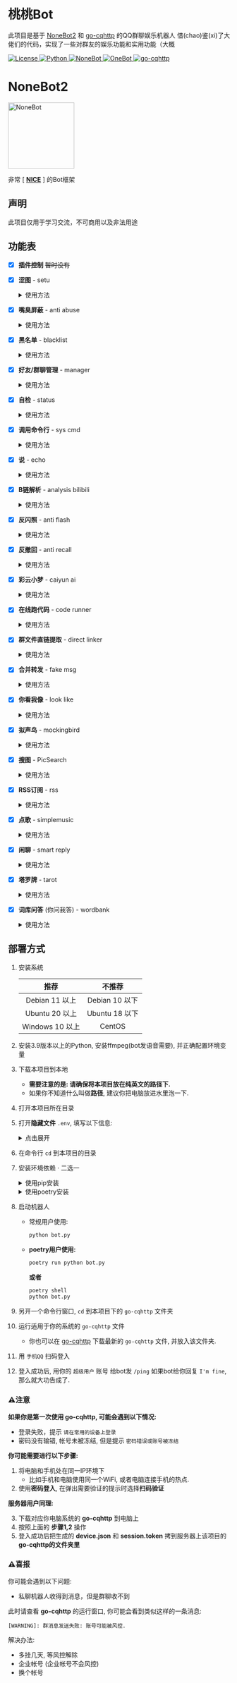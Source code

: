 
# 桃桃Bot
此项目是基于 [NoneBot2](https://github.com/nonebot/nonebot2) 和 [go-cqhttp](https://github.com/Mrs4s/go-cqhttp) 的QQ群聊娱乐机器人
借(chao)鉴(xi)了大佬们的代码，实现了一些对群友的娱乐功能和实用功能（大概

<div>

<a href="./LICENSE">
    <img src="https://img.shields.io/github/license/tkgs0/Momoko.svg" alt="License">
</a>
<a href="https://www.python.org">
    <img src="https://img.shields.io/badge/Python-3.9+-blue.svg" alt="Python">
</a>
<a href="https://https://v2.nonebot.dev">
    <img src="https://img.shields.io/badge/NoneBot-2.0.0-red.svg" alt="NoneBot">
</a>
<a href="https://onebot.adapters.nonebot.dev">
    <img src="https://img.shields.io/badge/OneBot-v11-black.svg" alt="OneBot">
</a>
<a href="https://github.com/Mrs4s/go-cqhttp">
    <img src="https://img.shields.io/badge/gocq-1.0.0-blueviolet.svg" alt="go-cqhttp">
</a>

</div>


# NoneBot2

<div>
<a href="https://v2.nonebot.dev">
    <img style="height: 150px;width: 150px;" src="https://camo.githubusercontent.com/0ef71e86056da694c540790aa4a4e314396884d6c4fdb95362a7538b27a1b034/68747470733a2f2f76322e6e6f6e65626f742e6465762f6c6f676f2e706e67" alt="NoneBot">
</a>

非常 [ **[NICE](https://github.com/nonebot/nonebot2)** ] 的Bot框架

</div>


## 声明
此项目仅用于学习交流，不可商用以及非法用途


## 功能表
- [x] **插件控制**
  ~~暂时没有~~

- [x] **涩图** - setu

  <details>
    <summary>使用方法</summary>

  ```
  /setu {数量} {关键词}

  私聊(群聊)启用(禁用)涩图 qq qq1 qq2 ...
  查看涩图设置
  切换涩图api       # lolicon, acggov
  启用(禁用)涩图    # 在当前会话启用(禁用)涩图
  重置涩图          # 重置涩图设置
  ```

  示例:

  ```
  /setu                         # 来1张涩图
  /setu 3                       # 来3张涩图
  /setu 阿波尼亚                # 来1张 '阿波尼亚' 的涩图
  /setu 3 阿波尼亚              # 来3张 '阿波尼亚' 的涩图
  /setu 3 R-18 阿波尼亚 水着    # 来3张 '水着','阿波尼亚','R-18' 的涩图
  ```

  </details>

- [x] **嘴臭屏蔽** - anti abuse

  <details>
    <summary>使用方法</summary>

  检测到有用户 `@机器人` 并嘴臭时将其临时屏蔽(bot重启后失效)

  当bot为群管理时会请对方喝昏睡红茶(禁言)

  - 超级用户不受临时屏蔽影响 _~~但是会被昏睡红茶影响~~_
  - 当bot的群权限比超级用户高的时候, 超级用户也有机会品尝昏睡红茶
  - 被bot灌了昏睡红茶的用户不会进临时黑名单
  - 开启 **`对线模式`** 后不会被bot灌昏睡红茶和临时拉黑 (~~因为要对线~~)

  <table> 
    <tr align="center">
      <th> 指令 </th>
      <th> 权限 </th>
      <th> 需要@ </th>
      <th> 范围 </th>
      <th> 说明 </th>
    </tr>
    <tr align="center">
      <td> ^(添加|删除)屏蔽词 xxx </td>
      <td> 主人 </td>
      <td> 否 </td>
      <td> 私聊 | 群聊 </td>
      <td rowspan="2"> 可输入多个,<br>用空格隔开 </td>
    </tr>
    <tr align="center">
      <td> 解除屏蔽 qq </td>
      <td> 主人 </td>
      <td> 否 </td>
      <td> 私聊 | 群聊 </td>
    </tr>
    <tr align="center">
      <td> 查看临时黑名单 </td>
      <td> 主人 </td>
      <td> 否 </td>
      <td> 私聊 | 群聊 </td>
      <td> </td>
    </tr>
    <tr align="center">
      <td> ^(禁用|启用)飞(妈|马|🐴|🐎)令 </td>
      <td> 主人 </td>
      <td> 否 </td>
      <td> 私聊 | 群聊 </td>
      <td> 开启/关闭对线模式 </td>
  </table>

  P.S. `解除屏蔽` 可以解除临时屏蔽, 也可以解除禁言(当然, 需要bot为群管理).

  你说从聊天界面查看屏蔽词库? 噢, 我亲爱的老伙计, 你怕是疯了!

  </details>

- [x] **黑名单** - blacklist

  <details>
    <summary>使用方法</summary>

  基于 [A-kirami](https://github.com/A-kirami) 的 [黑白名单](https://github.com/A-kirami/nonebot-plugin-namelist) 魔改(?)的仅黑名单插件

  超级用户不受黑名单影响

  拉黑:
  ```
  拉黑用户 qq qq1 qq2
  拉黑群 qq qq1 qq2
  拉黑所有群
  拉黑所有好友
  ```

  解禁:
  ```
  解禁用户 qq qq1 qq2
  解禁群 qq qq1 qq2
  解禁所有群
  解禁所有好友
  ```

  查看黑名单:
  ```
  查看用户黑名单
  查看群聊黑名单

  重置黑名单
  ```

  被禁言自动屏蔽该群:
  ```
  自觉静默开
  自觉静默关
  ```

  群内发送 **`/静默`**, **`/响应`** 可快捷拉黑/解禁当前群聊

  `拉黑/解禁所有` 只对已添加的群/好友生效

  </details>

- [x] **好友/群聊管理** - manager

  <details>
    <summary>使用方法</summary>

  ```
  踢出群聊 @qq @qq1 @qq2 ...
  禁言 @qq @qq1 @qq2 ... XX分钟(/小时/天)
  解除禁言 @qq @qq1 @qq2 ...
  我要自闭 XX分钟(/小时/天)
  开启(关闭)全员禁言
  设为(撤销)管理 @qq @qq1 @qq2 ...
  允许(禁止)匿名
  修改名片(头衔) @qq @qq1 @qq2 ... XXXX
  设置群名 XXXX
  申请头衔 XXXX
  撤回    # 回复消息发送`撤回`
  ```

  **以下命令需要前缀 `/`**
  ```
  同意(拒绝)好友 FLAG 备注
  同意(拒绝)拉群 FLAG
  [群聊] 同意(拒绝)入群 FLAG 理由
  ## `备注` 和 `理由` 可省略

  查看好友(群聊)请求
  清空好友(入群/拉群)请求

  好友(拉群)自动同意(拒绝)
  关闭好友(拉群)自动

  [群聊] 入群自动同意(拒绝)
  [群聊] 关闭入群自动

  重置请求自动
  ```

  **以下命令需要 `@机器人`** (私聊不用)
  ```
  设置网名 XXXX
  查找好友(群) qq qq1 qq2 ...
  查看所有好友(群)
  查看单向好友
  退群 qq qq1 qq2 ...    # 未输入群号则退出当前群聊
  删除好友 qq qq1 qq2 ...
  删除单向好友 qq qq1 qq2 ...
  查看群员列表
  设置群头像[图片]    # ⚠该API不稳定!
  ```


  **关键词禁言**  
  可批量添加多个关键词, 以换行隔开
  ```
  使用方式:
    关键词(/正则)禁言 XX分(/时/日/月)
    [ocr]
    内容1
    内容2
    内容3
  
    删除禁言关键词(/正则)
    内容1
    内容2
    内容3
  
    查看禁言关键词(/正则)
  
    清理群禁言规则 qq qq1 qq2 ...
    # 用于清理已炸或已退出的群聊残留的规则
  
    /reset_keyword_ban_db
    # 重置数据库
  
  示例:
    关键词禁言 1天
    吃柠檬
    尼玛
    群主是沙壁
    来点🐍图
  
    正则禁言 30天
    http(s)?://.*
    .*(是|做).+的(狗|猫)
  ```

  </details>

- [x] **自检** - status

  <details>
    <summary>使用方法</summary>

  移植自 [摸](https://github.com/Kyomotoi) 的 [ATRI](https://github.com/Kyomotoi/ATRI), 改成了限超级用户使用

  ```
  /ping    # 测试bot应答

  /status    # 查看bot设备状态
  ```

  </details>

- [x] **调用命令行** - sys cmd

  <details>
    <summary>使用方法</summary>

  调用系统命令行

  ⚠危险操作, 谨慎使用!

  ```
  >shell {命令}
  ```

  示例:

  ```
  >shell echo "Hello World"
  ```

  </details>

- [x] **说** - echo

  <details>
    <summary>使用方法</summary>

  `@机器人` 并加上 **冒号** `：` 发送你想让机器人说的话

  ```
  @桃桃酱 ：xxxxx
  ```

  为防止恶意用户滥用导致封号，限制仅超级用户可用

  </details>

- [x] **B链解析** - analysis bilibili

  <details>
    <summary>使用方法</summary>

  ［被动插件］

  抄自 [mengshouer](https://github.com/mengshouer)/[analysis\_bilibili](https://github.com/mengshouer/nonebot_plugin_analysis_bilibili) 的 [NekoAria修改版](https://github.com/NekoAria/nonebot_plugin_analysis_bilibili)

  自动解析聊天中发送的 bilibili 小程序/链接

  [▶使用方法](https://github.com/NekoAria/nonebot_plugin_analysis_bilibili#%E4%BD%BF%E7%94%A8%E6%96%B9%E5%BC%8F)

  </details>

- [x] **反闪照** - anti flash

  <details>
    <summary>使用方法</summary>

  抄自 [KafCoppelia](https://github.com/MinatoAquaCrews) 的 [AntiFlash](https://github.com/MinatoAquaCrews/nonebot_plugin_antiflash)

  在`env`内设置：

  ```python
  ANTI_FLASH_ON=true                          # 全局开关
  ANTI_FLASH_GROUP=["123456789", "987654321"] # 默认开启的群聊，但可通过指令开关
  ANTI_FLASH_PATH="your-path-to-config.json"  # 配置文件路径，默认同插件代码路径
  ```

  `ANTI_FLASH_GROUP` 会在每次初始化时写入配置文件，在群组启用反闪照，可通过指令更改。

  **修改** 配置文件即读即改，可后台修改。

  - 全局开关**仅超管**配置，不支持指令修改全局开关；
  - 各群聊均配置开关，需**管理员及超管权限**进行修改；

  指令:

  ```
  开启/启用/禁用反闪照
  ```

  </details>

- [x] **反撤回** - anti recall

  <details>
    <summary>使用方法</summary>

  移植自 [摸](https://github.com/Kyomotoi) 的 [ATRI](https://github.com/Kyomotoi/ATRI)

  将检测到的撤回消息转发给超级用户

  </details>

- [x] **彩云小梦** - caiyun ai

  <details>
    <summary>使用方法</summary>

  抄自 [wq佬](https://github.com/MeetWq) 的 [caiyunai](https://github.com/noneplugin/nonebot-plugin-caiyunai)

  **配置:**

  需要在 `.env` 文件中添加彩云小梦apikey：

  ```
  CAIYUNAI_APIKEY=xxx
  ```

  apikey获取：

  前往 http://if.caiyunai.com/dream 注册彩云小梦用户；

  注册完成后，F12打开开发者工具；

  在控制台中输入 `alert(localStorage.cy_dream_user)` ，弹出窗口中的 uid 即为 apikey；

  或者进行一次续写，在 Network 中查看 novel\_ai 请求，Payload 中的 uid 项即为 apikey。


  **使用:**
  ```
  @机器人 续写/彩云小梦 xxx
  ```

  </details>

- [x] **在线跑代码** - code runner

  <details>
    <summary>使用方法</summary>

  移植自 [摸](https://github.com/Kyomotoi) 的 [ATRI](https://github.com/Kyomotoi/ATRI)

  ```
  >code {语言}
  {代码}
  ```

  示例:

  ```
  >code python
  print('hello world')
  ```

  发送 `>code.list` 查看支持的语言

  </details>

- [x] **群文件直链提取** - direct linker

  <details>
    <summary>使用方法</summary>

  抄自 [ninthseason](https://github.com/ninthseason) 的 [DirectLinker](https://github.com/Utmost-Happiness-Planet/nonebot-plugin-directlinker)

  [▶使用方法](https://github.com/Utmost-Happiness-Planet/nonebot-plugin-directlinker#%E7%94%A8%E6%B3%95)

  </details>

- [x] **合并转发** - fake msg

  <details>
    <summary>使用方法</summary>

  移植自 [摸](https://github.com/Kyomotoi) 的 [ATRI](https://github.com/Kyomotoi/ATRI)

  ```
  /fakemsg
  qq号-昵称-消息内容
  ```

  示例:

  ```
  /fakemsg
  123456789-桃桃酱-不可以色色
  987654321-路人甲-我就要色色
  ```

  </details>

- [x] **你看我像** - look like

  <details>
    <summary>使用方法</summary>

  `@机器人` 发送 `你看我像`

  ```
  @桃桃酱 你看我像人吗？
  ```

  </details>

- [x] **拟声鸟** - mockingbird

  <details>
    <summary>使用方法</summary>

  抄自 [白毛](https://github.com/AkashiCoin) 的 [mockingbird](https://github.com/AkashiCoin/nonebot_plugin_mockingbird)

  ```
  @Bot 说 [你想要bot说的话]
  ```

  配置不够的设备使用该功能容易死机，所以修改了权限限制仅超级用户可用。
  如果需要开放给所有用户使用的话，请将`plugins/mockingbird/__init__.py`第78行的`permission=SUPERUSER,`删掉

  ```
  显示模型 # 显示出可供修改的模型
  修改模型 [序号]\[模型名称]
  重载模型 进行模型重载(并没有什么卵用，或许以后内存泄漏解决会有用？)
  调整/修改精度 修改语音合成精度
  调整/修改句长 修改语音合成最大句长
  更新模型 更新模型列表
  ```

  </details>

- [x] **搜图** - PicSearch

  <details>
    <summary>使用方法</summary>

  抄自 [NekoAria](https://github.com/NekoAria) 的 [YetAnotherPicSearch](https://github.com/NekoAria/YetAnotherPicSearch)

  请参考原插件 [▶使用方法️️](https://github.com/NekoAria/YetAnotherPicSearch/blob/main/docs/%E4%BD%BF%E7%94%A8%E6%95%99%E7%A8%8B.md)

  </details>

- [x] **RSS订阅** - rss

  <details>
    <summary>使用方法</summary>

  抄自 [Quan666](https://github.com/Quan666) 的 [ELF\_RSS](https://github.com/Quan666/ELF_RSS)

  [▶使用方法](https://github.com/Quan666/ELF_RSS/blob/2.0/docs/2.0%20%E4%BD%BF%E7%94%A8%E6%95%99%E7%A8%8B.md)

  </details>

- [x] **点歌** - simplemusic

  <details>
    <summary>使用方法</summary>

  抄自 [wq佬](https://github.com/MeetWq) 的 [SimpleMusic](https://github.com/noneplugin/nonebot-plugin-simplemusic)

  ```
  点歌/qq点歌/网易点歌/酷我点歌/酷狗点歌/咪咕点歌/b站点歌 + 关键词
  ```

  示例:

  ```
  点歌 朝你大胯捏一把
  ```

  默认为qq点歌

  </details>

- [x] **闲聊** - smart reply

  <details>
    <summary>使用方法</summary>

  抄自 [Special-Week](https://github.com/Special-Week) 的 [SmartReply](https://github.com/Special-Week/nonebot_plugin_smart_reply)

  `@机器人` + 你想对机器人说的骚话

  ```
  @桃桃酱 不可以色色
  ```

  </details>

- [x] **塔罗牌** - tarot

  <details>
    <summary>使用方法</summary>

  ```
  @机器人 抽塔罗牌
  ```

  </details>

- [x] **词库问答** (你问我答) - wordbank

  <details>
    <summary>使用方法</summary>

  抄自 [kexue](https://github.com/kexue-z) 的 [wordbank2](https://github.com/kexue-z/nonebot-plugin-word-bank2)

  [▶使用方法](https://github.com/kexue-z/nonebot-plugin-word-bank2#%E5%BC%80%E5%A7%8B%E4%BD%BF%E7%94%A8)

  </details>


## 部署方式
1. 安装系统

   | 推荐 | 不推荐 |
   |:-----:|:----:|
   | Debian 11 以上 | Debian 10 以下 |
   | Ubuntu 20 以上 | Ubuntu 18 以下 |
   | Windows 10 以上 | CentOS |

2. 安装3.9版本以上的Python, 安装ffmpeg(bot发语音需要), 并正确配置环境变量
3. 下载本项目到本地
   - **需要注意的是: 请确保将本项目放在纯英文的路径下.**
   - 如果你不知道什么叫做**路径**, 建议你把电脑放进水里泡一下.
4. 打开本项目所在目录
5. 打开**隐藏文件** `.env`, 填写以下信息:

   <details>
     <summary>点击展开</summary>

   ```env
   SUPERUSERS=[""]  # 填写用于控制bot的超级用户QQ
   # 可填写多个 例如: ["123456","654321"]

   NICKNAME=["桃桃", "桃桃酱"]  # 机器人的昵称

   SETU_COOLDOWN=60  # 涩图的响应cd 为0则无冷却
   SETU_WITHDRAW=60  # 涩图的撤回cd < 120 为0则不撤回

   LOLICON_R18=2  # Lolicon API设置
   # 0为非R18，1为R18，2为混合（在库中的分类，不等同于作品本身的 R-18 标识）

   PIXPROXY=""  # pximg图片代理, 需要填写前缀 https:// 或 http://
   # 留空为直连 i.pximg.net

   ACGGOV_TOKEN="apikey"

   ANTI_FLASH_GROUP=[""]  # 填写默认开启 反闪照 的群聊, 可留空.
   # 可填写多个 例如: ["123456","654321"]

   SAUCENAO_API_KEY=""  # 在引号里填写你在 saucenao.com 申请到的 apikey
   # 缺少该项将无法正常使用搜图.

   EXHENTAI_COOKIES=""  # 在引号里填写你的 exhentai cookies, 可留空.

   CAIYUNAI_APIKEY=""  # 在引号里填写你的 彩云小梦 apikey
   # 缺少该项将无法正常使用小梦续写功能.

   LINKER_GROUP=[""]  # 填写启用群文件直链插件的群
   LINKER_COMMAND="link"  # 设置插件触发命令（默认`link`）
   ```

   </details>

6. 在命令行 `cd` 到本项目的目录
7. 安装环境依赖 · 二选一

   <details>
     <summary>使用pip安装</summary>

   ```bash
   pip install -r requirements.txt
   ```

   </details>
   <details>
     <summary>使用poetry安装</summary>

   ```bash
   pip install --upgrade poetry
   poetry install
   ```

   </details>

8. 启动机器人
   - 常规用户使用:
     ```bash
     python bot.py
     ```
   - **poetry用户使用:**
     ```bash
     poetry run python bot.py
     ```
     **或者**
     ```bash
     poetry shell
     python bot.py
     ```
9. 另开一个命令行窗口, `cd` 到本项目下的 `go-cqhttp` 文件夹
10. 运行适用于你的系统的 `go-cqhttp` 文件
    - 你也可以在 [go-cqhttp](https://github.com/Mrs4s/go-cqhttp/releases) 下载最新的 `go-cqhttp` 文件, 并放入该文件夹.
11. 用 `手机QQ` 扫码登入
12. 登入成功后, 用你的 `超级用户` 账号 给bot发 `/ping`
如果bot给你回复 `I'm fine`, 那么就大功告成了.


### ⚠注意
**如果你是第一次使用 go-cqhttp, 可能会遇到以下情况:**

- 登录失败，提示 `请在常用的设备上登录`
- 密码没有输错, 帐号未被冻结, 但是提示 `密码错误或账号被冻结`

**你可能需要进行以下步骤:**

1. 将电脑和手机处在同一IP环境下
   - 比如手机和电脑使用同一个WiFi, 或者电脑连接手机的热点.
2. 使用**密码登入**, 在弹出需要验证的提示时选择**扫码验证**

**服务器用户同理:**

3. 下载对应你电脑系统的 **go-cqhttp** 到电脑上
4. 按照上面的 **步骤1,2** 操作
5. 登入成功后把生成的 **device.json** 和 **session.token** 拷到服务器上该项目的 **go-cqhttp的文件夹里**


### ⚠喜报
你可能会遇到以下问题:

- 私聊机器人收得到消息，但是群聊收不到

此时请查看 **go-cqhttp** 的运行窗口, 你可能会看到类似这样的一条消息:
```
[WARNING]: 群消息发送失败: 账号可能被风控.
```

解决办法:

- 多挂几天, 等风控解除
- 企业帐号 (企业帐号不会风控)
- 换个帐号
